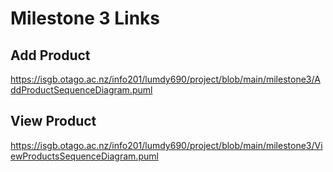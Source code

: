 # Milestone 3 Links

## Add Product
https://isgb.otago.ac.nz/info201/lumdy690/project/blob/main/milestone3/AddProductSequenceDiagram.puml

## View Product
https://isgb.otago.ac.nz/info201/lumdy690/project/blob/main/milestone3/ViewProductsSequenceDiagram.puml
